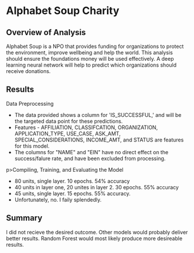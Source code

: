 **<h1> Alphabet Soup Charity</h1>**
<h2> Overview of Analysis</h2>
<p>Alphabet Soup is a NPO that provides funding for organizations to protect the environment, improve wellbeing and help the world. This analysis should ensure the foundations money will be used effectively. A deep learning neural network will help to predict which organizations should receive donations. 
  
<h2> Results</h2> 

<p>Data Preprocessing
  
  -	The data provided shows a column for 'IS_SUCCESSFUL,' and will be the targeted data point for these predictions.
  -	Features - AFFILIATION, CLASSIFCATION, ORGANIZATION, APPLICATION_TYPE, USE_CASE, ASK_AMT, SPECIAL_CONSIDERATIONS, INCOME_AMT, and STATUS are features for this model.
  -	The columns for "NAME" and "EIN" have no direct effect on the success/falure rate, and have been excluded from processing.
  
p>Compiling, Training, and Evaluating the Model
-	80 units, single layer. 10 epochs. 54% accuracy
-	40 units in layer one, 20 unites in layer 2. 30 epochs. 55% accuracy
-	45 units, single layer. 15 epochs. 55% accuracy.
-	Unfortunately, no. I faily splendedly. 

<h2> Summary</h2>
<p> I did not recieve the desired outcome. Other models would probably deliver better results. Random Forest would most likely produce more desireable results. 

